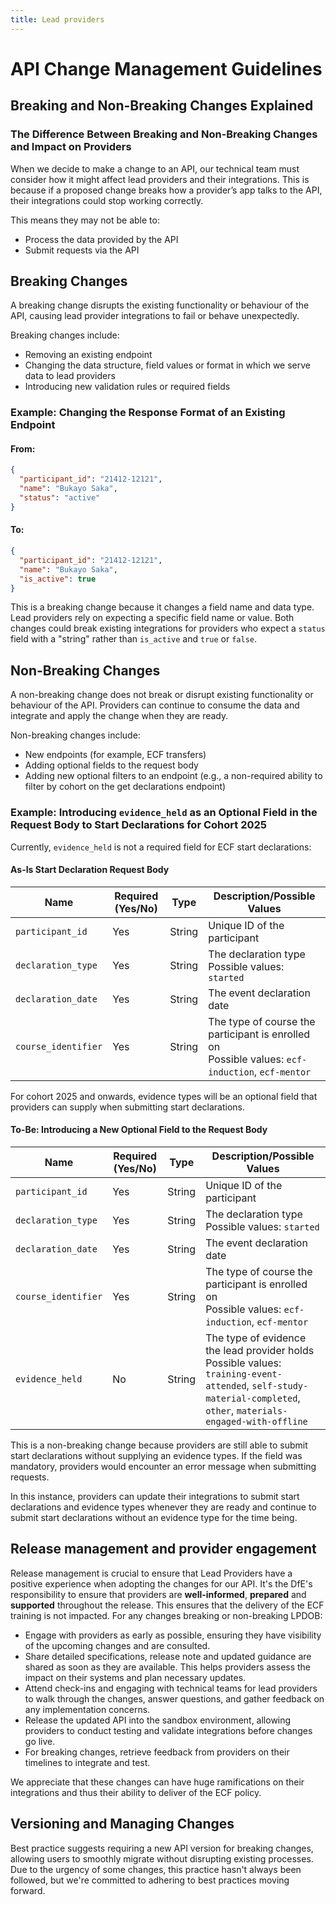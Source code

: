 ```yaml
---
title: Lead providers
---
```


# API Change Management Guidelines

## Breaking and Non-Breaking Changes Explained

### The Difference Between Breaking and Non-Breaking Changes and Impact on Providers

When we decide to make a change to an API, our technical team must consider how it might affect lead providers and their integrations. This is because if a proposed change breaks how a provider’s app talks to the API, their integrations could stop working correctly.

This means they may not be able to:

- Process the data provided by the API  
- Submit requests via the API  

## Breaking Changes

A breaking change disrupts the existing functionality or behaviour of the API, causing lead provider integrations to fail or behave unexpectedly.

Breaking changes include:

- Removing an existing endpoint  
- Changing the data structure, field values or format in which we serve data to lead providers  
- Introducing new validation rules or required fields  

### Example: Changing the Response Format of an Existing Endpoint

#### From:
```json
{
  "participant_id": "21412-12121",
  "name": "Bukayo Saka",
  "status": "active"
}
```

#### To:
```json
{
  "participant_id": "21412-12121",
  "name": "Bukayo Saka",
  "is_active": true
}
```
This is a breaking change because it changes a field name and data type. Lead providers rely on expecting a specific field name or value. Both changes could break existing integrations for providers who expect a `status` field with a "string" rather than `is_active` and `true` or `false`.

## Non-Breaking Changes

A non-breaking change does not break or disrupt existing functionality or behaviour of the API. Providers can continue to consume the data and integrate and apply the change when they are ready.

Non-breaking changes include:

- New endpoints (for example, ECF transfers)  
- Adding optional fields to the request body  
- Adding new optional filters to an endpoint (e.g., a non-required ability to filter by cohort on the get declarations endpoint)  

### Example: Introducing `evidence_held` as an Optional Field in the Request Body to Start Declarations for Cohort 2025

Currently, `evidence_held` is not a required field for ECF start declarations:

#### As-Is Start Declaration Request Body

| Name              | Required (Yes/No) | Type   | Description/Possible Values |
|------------------|----------------|--------|-----------------------------|
| `participant_id` | Yes            | String | Unique ID of the participant |
| `declaration_type` | Yes            | String | The declaration type <br> Possible values: `started` |
| `declaration_date` | Yes            | String | The event declaration date |
| `course_identifier` | Yes            | String | The type of course the participant is enrolled on <br> Possible values: `ecf-induction`, `ecf-mentor` |

For cohort 2025 and onwards, evidence types will be an optional field that providers can supply when submitting start declarations.

#### To-Be: Introducing a New Optional Field to the Request Body

| Name              | Required (Yes/No) | Type   | Description/Possible Values |
|------------------|----------------|--------|-----------------------------|
| `participant_id` | Yes            | String | Unique ID of the participant |
| `declaration_type` | Yes            | String | The declaration type <br> Possible values: `started` |
| `declaration_date` | Yes            | String | The event declaration date |
| `course_identifier` | Yes            | String | The type of course the participant is enrolled on <br> Possible values: `ecf-induction`, `ecf-mentor` |
| `evidence_held`  | No             | String | The type of evidence the lead provider holds <br> Possible values: `training-event-attended`, `self-study-material-completed`, `other`, `materials-engaged-with-offline` |

This is a non-breaking change because providers are still able to submit start declarations without supplying an evidence types. If the field was mandatory, providers would encounter an error message when submitting requests. 

In this instance, providers can update their integrations to submit start declarations and evidence types whenever they are ready and continue to submit start declarations without an evidence type for the time being.

## Release management and provider engagement

Release management is crucial to ensure that Lead Providers have a positive experience when adopting the changes for our API. It's the DfE's responsibility to ensure that providers are **well-informed**, **prepared** and **supported** throughout the release. This ensures that the delivery of the ECF training is not impacted. For any changes breaking or non-breaking LPDOB:

- Engage with providers as early as possible, ensuring they have visibility of the upcoming changes and are consulted.
- Share detailed specifications, release note and updated guidance are shared as soon as they are available. This helps providers assess the impact on their systems and plan necessary updates.  
- Attend check-ins and engaging with technical teams for lead providers to walk through the changes, answer questions, and gather feedback on any implementation concerns.  
- Release the updated API into the sandbox environment, allowing providers to conduct testing and validate integrations before changes go live.
- For breaking changes, retrieve feedback from providers on their timelines to integrate and test. 

We appreciate that these changes can have huge ramifications on their integrations and thus their ability to deliver of the ECF policy.
 

## Versioning and Managing Changes

Best practice suggests requiring a new API version for breaking changes, allowing users to smoothly migrate without disrupting existing processes.
Due to the urgency of some changes, this practice hasn't always been followed, but we're committed to adhering to best practices moving forward.
